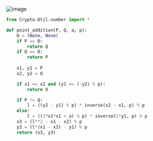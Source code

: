 ![image](https://github.com/user-attachments/assets/571c58a5-e09e-452a-8939-de67cad6557b)

```py
from Crypto.Util.number import *

def point_addition(P, Q, a, p):
    O = (None, None) 
    if P == O:
        return Q
    if Q == O:
        return P
    
    x1, y1 = P
    x2, y2 = Q

    if x1 == x2 and (y1 == (-y2) % p):
        return O

    if P != Q:
        l = ((y2 - y1) % p) * inverse(x2 - x1, p) % p
    else:
        l = ((3*x1*x1 + a) % p) * inverse(2*y1, p) % p
    x3 = (l**2 - x1 - x2) % p 
    y3 = (l*(x1 - x3) - y1) % p
    return (x3, y3)
```
